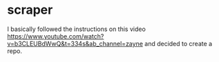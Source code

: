 # scraper

I basically followed the instructions on this video https://www.youtube.com/watch?v=b3CLEUBdWwQ&t=334s&ab_channel=zayne and decided to create a repo.
